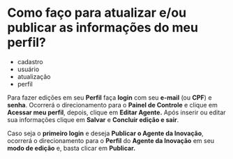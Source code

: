 # Como faço para atualizar e/ou publicar as informações do meu perfil?

- cadastro
- usuário
- atualização
- perfil

Para fazer edições em seu <b>Perfil</b> faça <b>login</b> com seu <b>e-mail</b> (ou <b>CPF</b>) e <b>senha</b>. 
Ocorrerá o direcionamento para o <b>Painel de Controle</b> e clique em <b>Acessar meu perfil</b>, depois, clique em <b>Editar Agente.</b>
Após inserir ou editar sua informações clique em <b>Salvar</b> e <b>Concluir edição e sair</b>. 

Caso seja o <b>primeiro login</b> e deseja <b>Publicar o Agente da Inovação</b>, ocorrerá o direcionamento para o <b>Perfil</b> do <b>Agente da Inovação</b> em seu <b>modo de edição</b> e, basta clicar em <b>Publicar.</b> 
